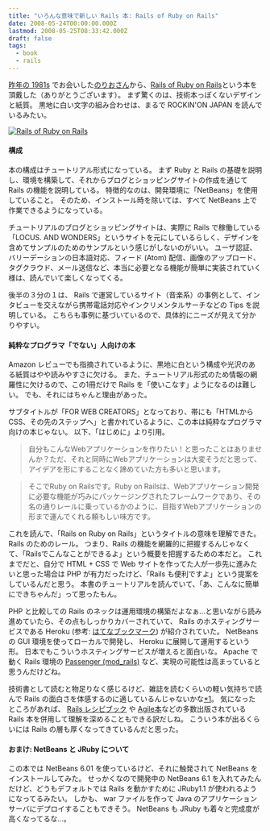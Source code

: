 ```yaml
---
title: "いろんな意味で新しい Rails 本: Rails of Ruby on Rails"
date: 2008-05-24T00:00:00.000Z
lastmod: 2008-05-25T08:33:42.000Z
draft: false
tags:
  - book
  - rails
---
```


[昨年の 1981s](/posts/20071221/p01) でお会いした[のりおさん](http://twitter.com/norio)から、[Rails of Ruby on Rails](https://www.amazon.co.jp/dp/4839922217)という本を頂戴した（ありがとうございます）。 まず驚くのは、技術本っぽくないデザインと紙質。 黒地に白い文字の組み合わせは、まるで ROCKIN'ON JAPAN を読んでいるみたい。

[![Rails of Ruby on Rails](https://farm4.staticflickr.com/3050/2516306900_001a8889a1.jpg "Rails of Ruby on Rails")](http://www.flickr.com/photos/machu/2516306900/)

#### 構成

本の構成はチュートリアル形式になっている。 まず Ruby と Rails の基礎を説明し、環境を構築して、それからブログとショッピングサイトの作成を通じて Rails の機能を説明している。 特徴的なのは、開発環境に「NetBeans」を使用していること。 そのため、インストール時を除いては、すべて NetBeans 上で作業できるようになっている。

チュートリアルのブログとショッピングサイトは、実際に Rails で稼働している「LOCUS. AND WONDERS」というサイトを元にしているらしく、デザインを含めてサンプルのためのサンプルという感じがしないのがいい。 ユーザ認証、バリーデーションの日本語対応、フィード (Atom) 配信、画像のアップロード、タグクラウド、メール送信など、本当に必要となる機能が簡単に実装されていく様は、読んでいて楽しくなってくる。

後半の３分の１は、 Rails で運営しているサイト（音楽系）の事例として、インタビューを交えながら携帯電話対応やインクリメンタルサーチなどの Tips を説明している。 こちらも事例に基づいているので、具体的にニーズが見えて分かりやすい。

#### 純粋なプログラマ「でない」人向けの本

Amazon レビューでも指摘されているように、黒地に白という構成や光沢のある紙質はやや読みやすさに欠ける。 また、チュートリアル形式のため情報の網羅性に欠けるので、この1冊だけで Rails を「使いこなす」ようになるのは難しい。 でも、それにはちゃんと理由があった。

サブタイトルが「FOR WEB CREATORS」となっており、帯にも「HTMLからCSS、その先のステップへ」と書かれているように、この本は純粋なプログラマ向けの本じゃない。 以下、「はじめに」より引用。

> 自分もこんなWebアプリケーションを作りたい！と思ったことはありませんか？ただ、それと同時にWebアプリケーションは大変そうだと思って、アイデアを形にすることなく諦めていた方も多いと思います。

> そこでRuby on Railsです。Ruby on Railsは、Webアプリケーション開発に必要な機能が巧みにパッケージングされたフレームワークであり、その名の通りレールに乗っているかのように、目指すWebアプリケーションの形まで運んでくれる頼もしい味方です。

これを読んで、「Rails on Ruby on Rails」というタイトルの意味を理解できた。 Rails のためのレール。 つまり、Rails の機能を網羅的に把握するんじゃなくて、「Railsでこんなことができるよ」という概要を把握するための本だと。 これまでだと、自分で HTML + CSS で Web サイトを作ってた人が一歩先に進みたいと思った場合は PHP が有力だったけど、「Rails も便利ですよ」という提案をしているんだと思う。 本書のチュートリアルを読んでいて、「あ、こんなに簡単にできちゃんだ」って思ったもん。

PHP と比較しての Rails のネックは運用環境の構築だよなぁ…と思いながら読み進めていたら、その点もしっかりカバーされていて、 Rails のホスティングサービスである Heroku (参考: [はてなブックマーク](http://b.hatena.ne.jp/t/heroku?sort=count)) が紹介されていた。 NetBeans の GUI 環境を使ってローカルで開発し、 Heroku に展開して運用するという形。 日本でもこういうホスティングサービスが増えると面白いな。 Apache で動く Rails 環境の [Passenger (mod_rails)](http://www.modrails.com/) など、実現の可能性は高まっていると思うんだけどね。

技術書として読むと物足りなく感じるけど、雑誌を読むくらいの軽い気持ちで読んで Rails の面白さを体感するのに適しているんじゃないかな[\*1](# '個人的には「<a href="http://d.hatena.ne.jp/dropdb/20071104/p1">新しいプログラミング言語を学ぶのだ。</a>」の id:dropdb さんや、「<a href="http://d.hatena.ne.jp/asami81/20080424/1209046094">よし！xhtmlとCSSだね！</a>」の id:asami81 さんに読んでみてほしい')。 気になったところがあれば、 [Rails レシピブック](https://www.amazon.co.jp/dp/4797336625) や [Agile本](https://www.amazon.co.jp/dp/4274066967)などの多数出版されている Rails 本を併用して理解を深めることもできる訳だしね。 こういう本が出るくらいには Rails の層も厚くなってきているんだと思った。

#### おまけ: NetBeans と JRuby について

この本では NetBeans 6.01 を使っているけど、それに触発されて NetBeans をインストールしてみた。 せっかくなので開発中の NetBeans 6.1 を入れてみたんだけど、どうもデフォルトでは Rails を動かすために JRuby1.1 が使われるようになってるみたい。 しかも、 war ファイルを作って Java のアプリケーションサーバにデプロイすることもできそう。 NetBeans も JRuby も着々と完成度が高くなってるな…。
